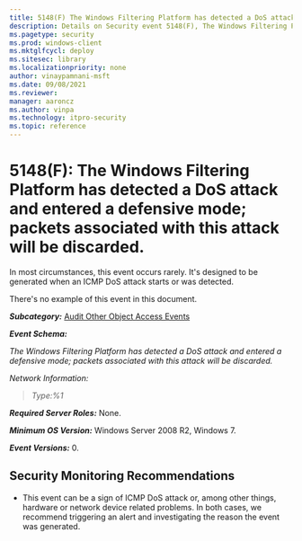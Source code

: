 ```yaml
---
title: 5148(F) The Windows Filtering Platform has detected a DoS attack and entered a defensive mode; packets associated with this attack will be discarded. (Windows 10)
description: Details on Security event 5148(F), The Windows Filtering Platform has detected a DoS attack and entered a defensive mode.
ms.pagetype: security
ms.prod: windows-client
ms.mktglfcycl: deploy
ms.sitesec: library
ms.localizationpriority: none
author: vinaypamnani-msft
ms.date: 09/08/2021
ms.reviewer: 
manager: aaroncz
ms.author: vinpa
ms.technology: itpro-security
ms.topic: reference
---
```


# 5148(F): The Windows Filtering Platform has detected a DoS attack and entered a defensive mode; packets associated with this attack will be discarded.


In most circumstances, this event occurs rarely. It's designed to be generated when an ICMP DoS attack starts or was detected.

There's no example of this event in this document.

***Subcategory:***&nbsp;[Audit Other Object Access Events](audit-other-object-access-events.md)

***Event Schema:***

*The Windows Filtering Platform has detected a DoS attack and entered a defensive mode; packets associated with this attack will be discarded.*

*Network Information:*

> *Type:%1*

***Required Server Roles:*** None.

***Minimum OS Version:*** Windows Server 2008 R2, Windows 7.

***Event Versions:*** 0.

## Security Monitoring Recommendations

-   This event can be a sign of ICMP DoS attack or, among other things, hardware or network device related problems. In both cases, we recommend triggering an alert and investigating the reason the event was generated.

